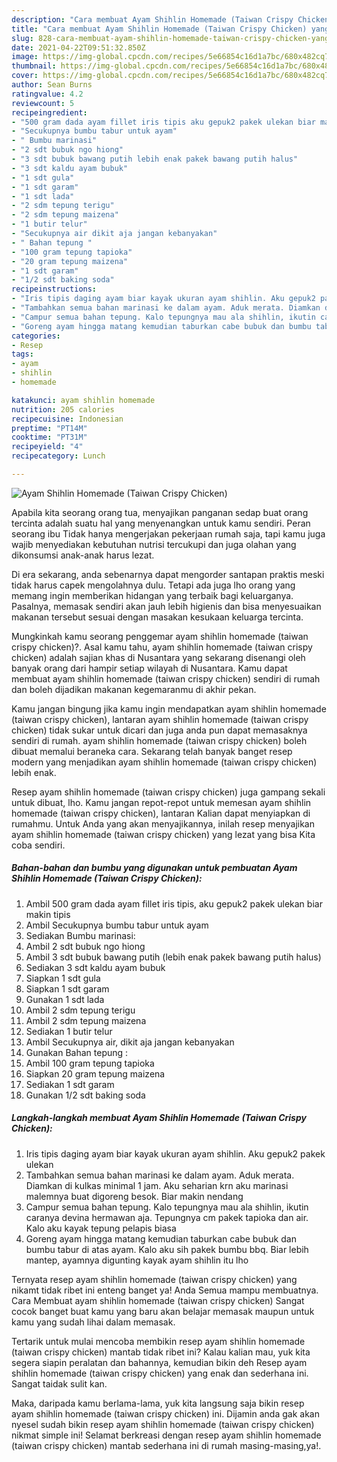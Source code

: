 ```yaml
---
description: "Cara membuat Ayam Shihlin Homemade (Taiwan Crispy Chicken) yang enak dan Mudah Dibuat"
title: "Cara membuat Ayam Shihlin Homemade (Taiwan Crispy Chicken) yang enak dan Mudah Dibuat"
slug: 828-cara-membuat-ayam-shihlin-homemade-taiwan-crispy-chicken-yang-enak-dan-mudah-dibuat
date: 2021-04-22T09:51:32.850Z
image: https://img-global.cpcdn.com/recipes/5e66854c16d1a7bc/680x482cq70/ayam-shihlin-homemade-taiwan-crispy-chicken-foto-resep-utama.jpg
thumbnail: https://img-global.cpcdn.com/recipes/5e66854c16d1a7bc/680x482cq70/ayam-shihlin-homemade-taiwan-crispy-chicken-foto-resep-utama.jpg
cover: https://img-global.cpcdn.com/recipes/5e66854c16d1a7bc/680x482cq70/ayam-shihlin-homemade-taiwan-crispy-chicken-foto-resep-utama.jpg
author: Sean Burns
ratingvalue: 4.2
reviewcount: 5
recipeingredient:
- "500 gram dada ayam fillet iris tipis aku gepuk2 pakek ulekan biar makin tipis"
- "Secukupnya bumbu tabur untuk ayam"
- " Bumbu marinasi"
- "2 sdt bubuk ngo hiong"
- "3 sdt bubuk bawang putih lebih enak pakek bawang putih halus"
- "3 sdt kaldu ayam bubuk"
- "1 sdt gula"
- "1 sdt garam"
- "1 sdt lada"
- "2 sdm tepung terigu"
- "2 sdm tepung maizena"
- "1 butir telur"
- "Secukupnya air dikit aja jangan kebanyakan"
- " Bahan tepung "
- "100 gram tepung tapioka"
- "20 gram tepung maizena"
- "1 sdt garam"
- "1/2 sdt baking soda"
recipeinstructions:
- "Iris tipis daging ayam biar kayak ukuran ayam shihlin. Aku gepuk2 pakek ulekan"
- "Tambahkan semua bahan marinasi ke dalam ayam. Aduk merata. Diamkan di kulkas minimal 1 jam. Aku seharian krn aku marinasi malemnya buat digoreng besok. Biar makin nendang"
- "Campur semua bahan tepung. Kalo tepungnya mau ala shihlin, ikutin caranya devina hermawan aja. Tepungnya cm pakek tapioka dan air. Kalo aku kayak tepung pelapis biasa"
- "Goreng ayam hingga matang kemudian taburkan cabe bubuk dan bumbu tabur di atas ayam. Kalo aku sih pakek bumbu bbq. Biar lebih mantep, ayamnya digunting kayak ayam shihlin itu lho"
categories:
- Resep
tags:
- ayam
- shihlin
- homemade

katakunci: ayam shihlin homemade 
nutrition: 205 calories
recipecuisine: Indonesian
preptime: "PT14M"
cooktime: "PT31M"
recipeyield: "4"
recipecategory: Lunch

---
```



![Ayam Shihlin Homemade (Taiwan Crispy Chicken)](https://img-global.cpcdn.com/recipes/5e66854c16d1a7bc/680x482cq70/ayam-shihlin-homemade-taiwan-crispy-chicken-foto-resep-utama.jpg)

Apabila kita seorang orang tua, menyajikan panganan sedap buat orang tercinta adalah suatu hal yang menyenangkan untuk kamu sendiri. Peran seorang ibu Tidak hanya mengerjakan pekerjaan rumah saja, tapi kamu juga wajib menyediakan kebutuhan nutrisi tercukupi dan juga olahan yang dikonsumsi anak-anak harus lezat.

Di era  sekarang, anda sebenarnya dapat mengorder santapan praktis meski tidak harus capek mengolahnya dulu. Tetapi ada juga lho orang yang memang ingin memberikan hidangan yang terbaik bagi keluarganya. Pasalnya, memasak sendiri akan jauh lebih higienis dan bisa menyesuaikan makanan tersebut sesuai dengan masakan kesukaan keluarga tercinta. 



Mungkinkah kamu seorang penggemar ayam shihlin homemade (taiwan crispy chicken)?. Asal kamu tahu, ayam shihlin homemade (taiwan crispy chicken) adalah sajian khas di Nusantara yang sekarang disenangi oleh banyak orang dari hampir setiap wilayah di Nusantara. Kamu dapat membuat ayam shihlin homemade (taiwan crispy chicken) sendiri di rumah dan boleh dijadikan makanan kegemaranmu di akhir pekan.

Kamu jangan bingung jika kamu ingin mendapatkan ayam shihlin homemade (taiwan crispy chicken), lantaran ayam shihlin homemade (taiwan crispy chicken) tidak sukar untuk dicari dan juga anda pun dapat memasaknya sendiri di rumah. ayam shihlin homemade (taiwan crispy chicken) boleh dibuat memalui beraneka cara. Sekarang telah banyak banget resep modern yang menjadikan ayam shihlin homemade (taiwan crispy chicken) lebih enak.

Resep ayam shihlin homemade (taiwan crispy chicken) juga gampang sekali untuk dibuat, lho. Kamu jangan repot-repot untuk memesan ayam shihlin homemade (taiwan crispy chicken), lantaran Kalian dapat menyiapkan di rumahmu. Untuk Anda yang akan menyajikannya, inilah resep menyajikan ayam shihlin homemade (taiwan crispy chicken) yang lezat yang bisa Kita coba sendiri.

<!--inarticleads1-->

##### Bahan-bahan dan bumbu yang digunakan untuk pembuatan Ayam Shihlin Homemade (Taiwan Crispy Chicken):

1. Ambil 500 gram dada ayam fillet iris tipis, aku gepuk2 pakek ulekan biar makin tipis
1. Ambil Secukupnya bumbu tabur untuk ayam
1. Sediakan  Bumbu marinasi:
1. Ambil 2 sdt bubuk ngo hiong
1. Ambil 3 sdt bubuk bawang putih (lebih enak pakek bawang putih halus)
1. Sediakan 3 sdt kaldu ayam bubuk
1. Siapkan 1 sdt gula
1. Siapkan 1 sdt garam
1. Gunakan 1 sdt lada
1. Ambil 2 sdm tepung terigu
1. Ambil 2 sdm tepung maizena
1. Sediakan 1 butir telur
1. Ambil Secukupnya air, dikit aja jangan kebanyakan
1. Gunakan  Bahan tepung :
1. Ambil 100 gram tepung tapioka
1. Siapkan 20 gram tepung maizena
1. Sediakan 1 sdt garam
1. Gunakan 1/2 sdt baking soda




<!--inarticleads2-->

##### Langkah-langkah membuat Ayam Shihlin Homemade (Taiwan Crispy Chicken):

1. Iris tipis daging ayam biar kayak ukuran ayam shihlin. Aku gepuk2 pakek ulekan
1. Tambahkan semua bahan marinasi ke dalam ayam. Aduk merata. Diamkan di kulkas minimal 1 jam. Aku seharian krn aku marinasi malemnya buat digoreng besok. Biar makin nendang
1. Campur semua bahan tepung. Kalo tepungnya mau ala shihlin, ikutin caranya devina hermawan aja. Tepungnya cm pakek tapioka dan air. Kalo aku kayak tepung pelapis biasa
1. Goreng ayam hingga matang kemudian taburkan cabe bubuk dan bumbu tabur di atas ayam. Kalo aku sih pakek bumbu bbq. Biar lebih mantep, ayamnya digunting kayak ayam shihlin itu lho




Ternyata resep ayam shihlin homemade (taiwan crispy chicken) yang nikamt tidak ribet ini enteng banget ya! Anda Semua mampu membuatnya. Cara Membuat ayam shihlin homemade (taiwan crispy chicken) Sangat cocok banget buat kamu yang baru akan belajar memasak maupun untuk kamu yang sudah lihai dalam memasak.

Tertarik untuk mulai mencoba membikin resep ayam shihlin homemade (taiwan crispy chicken) mantab tidak ribet ini? Kalau kalian mau, yuk kita segera siapin peralatan dan bahannya, kemudian bikin deh Resep ayam shihlin homemade (taiwan crispy chicken) yang enak dan sederhana ini. Sangat taidak sulit kan. 

Maka, daripada kamu berlama-lama, yuk kita langsung saja bikin resep ayam shihlin homemade (taiwan crispy chicken) ini. Dijamin anda gak akan nyesel sudah bikin resep ayam shihlin homemade (taiwan crispy chicken) nikmat simple ini! Selamat berkreasi dengan resep ayam shihlin homemade (taiwan crispy chicken) mantab sederhana ini di rumah masing-masing,ya!.

